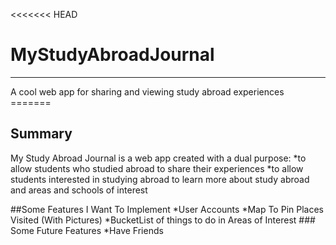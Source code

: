 <<<<<<< HEAD
# MyStudyAbroadJournal
<hr>
A cool web app for sharing and viewing study abroad experiences
=======

## Summary

My Study Abroad Journal is a web app created with a dual purpose:
*to allow students who studied abroad to share their experiences
*to allow students interested in studying abroad to learn more about study abroad and areas and schools of interest

##Some Features I Want To Implement
*User Accounts
*Map To Pin Places Visited (With Pictures)
*BucketList of things to do in Areas of Interest
	### Some Future Features
	*Have Friends

